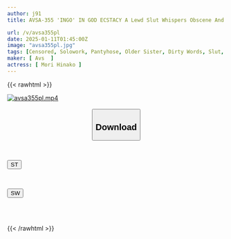 ```yaml
---
author: j91
title: AVSA-355 'INGO' IN GOD ECSTACY A Lewd Slut Whispers Obscene And Vulgar Dirty Talk Into The Brain, Squeezing Out All The Semen From The Balls And Dominating The Lower Half Of The Men's Bodies. Hinako Mori, A Little Devil Streamer

url: /v/avsa355pl
date: 2025-01-11T01:45:00Z
image: "avsa355pl.jpg"
tags: [Censored, Solowork, Pantyhose, Older Sister, Dirty Words, Slut, Breasts	]
maker: [ Avs  ]
actress: [ Mori Hinako ]
---
```



{{< rawhtml >}}

<div class="video" data-videoid="DjDPxXQdJ2Uk1oJ">
    <a href="javascript:;">
        <img src="/v/avsa355pl/avsa355pl.jpg" width="WIDTH" height="HEIGHT" alt="avsa355pl.mp4" loading="lazy">
    </a>
</div>

<script type="text/javascript" src="https://j91.asia/asset/on-demand-st.js"></script>

<br>
  <link rel="stylesheet" href="https://j91.asia/asset/bs5.css">
  
  <center>
  <button class="btn btn-primary" type="button" data-bs-toggle="collapse" data-bs-target=".multi-collapse" aria-expanded="false" aria-controls="multiCollapseExample1 multiCollapseExample2"><h2>Download</h2></button></center>
</p>
<div class="row">
  <div class="col">
    <div class="collapse multi-collapse" id="multiCollapseExample1">
      <div class="card card-body">
	      	      <br>
<div class="buttons">  
<p><a href="/v/avsa355pl/st.html" target="_blank"><button class="btn-hover color-3"><i class="fa fa-download"></i> ST</button></a></p></div>
    </div>
  </div>
</div>
  <div class="col">
    <div class="collapse multi-collapse" id="multiCollapseExample2">
      <div class="card card-body">
	      <br>
<div class="buttons">
<p><a href="/v/avsa355pl/sw.html" target="_blank"><button class="btn-hover color-2"><i class="fa fa-download"></i> SW</button></a></p></div>
<br><br>
      </div>
    </div>
  </div>
</div>

{{< /rawhtml >}}